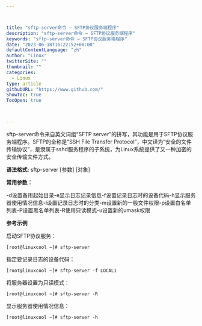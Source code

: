 ```yaml
---



title: "sftp-server命令 – SFTP协议服务端程序"
description: "sftp-server命令 – SFTP协议服务端程序"
keywords: "sftp-server命令 – SFTP协议服务端程序"
date: "2023-06-18T16:22:52+08:00"
defaultContentLanguage: "zh"
author: "Linux"
twitterSite: ""
thumbnail: ""
categories:
  - Linux
type: article
githubURL: "https://www.github.com/"
ShowToc: true
TocOpen: true



---
```


sftp-server命令来自英文词组“SFTP server”的拼写，其功能是用于SFTP协议服务端程序。SFTP的全称是“SSH File Transfer Protocol”，中文译为“安全的文件传输协议”，是隶属于sshd服务程序的子系统，为Linux系统提供了又一种加密的安全传输文件方式。

**语法格式:** sftp-server [参数] [对象]

**常用参数：**

-d设置备用起始目录-e显示日志记录信息-f设置记录日志时的设备代码-h显示服务器使用情况信息-l设置记录日志时的分类-m设置新的一般文件权限-p设置白名单列表-P设置黑名单列表-R使用只读模式-u设置新的umask权限

**参考示例**

启动SFTP协议服务：

```
[root@linuxcool ~]# sftp-server
```

指定要记录日志的设备代码：

```
[root@linuxcool ~]# sftp-server -f LOCAL1
```

将服务器设置为只读模式：

```
[root@linuxcool ~]# sftp-server -R
```

显示服务器使用情况信息：

```
[root@linuxcool ~]# sftp-server -h
```